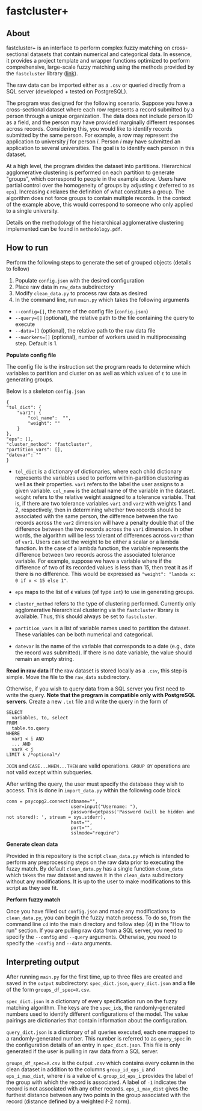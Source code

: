# fastcluster+

## About
fastcluster+ is an interface to perform complex fuzzy matching on cross-sectional datasets that contain numerical and categorical data. In essence, it provides a project template and wrapper functions optimized to perform comprehensive, large-scale fuzzy matching using the methods provided by the ``fastcluster`` library ([link](https://github.com/dmuellner/fastcluster)).

The raw data can be imported either as a ``.csv`` or queried directly from a SQL server (developed + tested on PostgreSQL).

The program was designed for the following scenario. Suppose you have a cross-sectional dataset where each row represents a record submitted by a person through a unique organization. The data does not include person ID as a field, and the person may have provided marginally different responses across records. Considering this, you would like to identify records submitted by the same person. For example, a row may represent the application to university *j* for person *i*. Person *i* may have submitted an application to several universities. The goal is to identify each person in this dataset.

At a high level, the program divides the dataset into partitions. Hierarchical agglomerative clustering is performed on each partition to generate "groups", which correspond to people in the example above. Users have partial control over the homogeneity of groups by adjusting ϵ (referred to as ``eps``). Increasing ϵ relaxes the definition of what constitutes a group. The algorithm does not force groups to contain multiple records. In the context of the example above, this would correspond to someone who only applied to a single university.

Details on the methodology of the hierarchical agglomerative clustering implemented can be found in ``methodology.pdf``.

## How to run
Perform the following steps to generate the set of grouped objects (details to follow)

1. Populate ``config.json`` with the desired configuration
2. Place raw data in ``raw_data`` subdirectory
3. Modify ``clean_data.py`` to process raw data as desired
4. In the command line, run ``main.py`` which takes the following arguments
  - ``--config=[]``, the name of the config file (``config.json``)
  - ``--query=[]`` (optional), the relative path to the file containing the query to execute
  - ``--data=[]`` (optional), the relative path to the raw data file
  - ``--nworkers=[]`` (optional), number of workers used in multiprocessing step. Default is 1.

__Populate config file__

The config file is the instruction set the program reads to determine which variables to partition and cluster on as well as which values of ϵ to use in generating groups.

Below is a skeleton ``config.json``
```
{
"tol_dict": {
    "var1": {
        "col_name":  "",
        "weight": ""
    }
},
"eps": [],
"cluster_method": "fastcluster",
"partition_vars": [],
"datevar": ""
}
```

- ``tol_dict`` is a dictionary of dictionaries, where each child dictionary represents the variables used to perform within-partition clustering as well as their properties. ``var1`` refers to the label the user assigns to a given variable. ``col_name`` is the actual name of the variable in the dataset. ``weight`` refers to the relative weight assigned to a tolerance variable. That is, if there are two tolerance variables ``var1`` and ``var2`` with weights 1 and 2, respectively, then in determining whether two records should be associated with the same person, the difference between the two records across the ``var2`` dimension will have a penalty double that of the difference between the two records across the ``var1`` dimension. In other words, the algorithm will be less tolerant of differences across ``var2`` than of ``var1``. Users can set the weight to be either a scalar or a lambda function. In the case of a lambda function, the variable represents the difference between two records across the associated tolerance variable. For example, suppose we have a variable where if the difference of two of its recorded values is less than 15, then treat it as if there is no difference. This would be expressed as ``"weight": "lambda x: 0 if x < 15 else 1"``.

- ``eps`` maps to the list of ϵ values (of type ``int``) to use in generating groups.
- ``cluster_method`` refers to the type of clustering performed. Currently only agglomerative hierarchical clustering via the ``fastcluster`` library is available. Thus, this should always be set to ``fastcluster``.
- ``partition_vars`` is a list of variable names used to partition the dataset. These variables can be both numerical and categorical.
- ``datevar`` is the name of the variable that corresponds to a date (e.g., date the record was submitted). If there is no date variable, the value should remain an empty string.

__Read in raw data__
If the raw dataset is stored locally as a ``.csv``, this step is simple. Move the file to the ``raw_data`` subdirectory.

Otherwise, if you wish to query data from a SQL server you first need to write the query. __Note that the program is compatible only with PostgreSQL servers__. Create a new ``.txt`` file and write the query in the form of
```
SELECT
  variables, to, select
FROM
  table.to.query
WHERE
  var1 < i AND
  ... AND
  varX < j
LIMIT k /*optional*/
```
``JOIN`` and ``CASE...WHEN...THEN`` are valid operations. ``GROUP BY`` operations are not valid except within subqueries.

After writing the query, the user must specify the database they wish to access. This is done in ``import_data.py`` within the following code block
```
conn = psycopg2.connect(dbname="",
                        user=input("Username: "),
                        password=getpass('Password (will be hidden and not stored): ', stream = sys.stderr),
                        host="",
                        port="",
                        sslmode="require")
```

__Generate clean data__

Provided in this repository is the script ``clean_data.py`` which is intended to perform any preprocessing steps on the raw data prior to executing the fuzzy match. By default ``clean_data.py`` has a single function ``clean_data`` which takes the raw dataset and saves it in the ``clean_data`` subdirectory without any modifications. It is up to the user to make modifications to this script as they see fit.

__Perform fuzzy match__

Once you have filled out ``config.json`` and made any modifications to ``clean_data.py``, you can begin the fuzzy match process. To do so, from the command line ``cd`` into the main directory and follow step (4) in the "How to run" section. If you are pulling raw data from a SQL server, you need to specify the ``--config`` and ``--query`` arguments. Otherwise, you need to specify the ``-config`` and ``--data`` arguments.


## Interpreting output
After running ``main.py`` for the first time, up to three files are created and saved in the ``output`` subdirectory: ``spec_dict.json``, ``query_dict.json`` and a file of the form ``groups_df_spec=X.csv``.

``spec_dict.json`` is a dictionary of every specification run on the fuzzy matching algorithm. The keys are the ``spec_id``s, the randomly-generated numbers used to identify different configurations of the model. The value pairings are dictionaries that contain information about the configuration.

``query_dict.json`` is a dictionary of all queries executed, each one mapped to a randomly-generated number. This number is referred to as ``query_spec`` in the configuration details of an entry in ``spec_dict.json``. This file is only generated if the user is pulling in raw data from a SQL server.

``groups_df_spec=X.csv`` is the output ``.csv`` which contains every column in the clean dataset in addition to the columns ``group_id_eps_i`` and ``eps_i_max_dist``, where *i* is a value of ϵ. ``group_id_eps_i`` provides the label of the group with which the record is associated. A label of ``-1`` indicates the record is not associated with any other records. ``eps_i_max_dist`` gives the furthest distance between any two points in the group associated with the record (distance defined by a weighted ℓ-2 norm).
